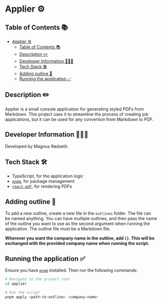 # Applier ⚙️

## Table of Contents 📚

<!--toc:start-->

- [Applier ⚙️](#applier-️)
  - [Table of Contents 📚](#table-of-contents-)
  - [Description ✏️](#description-️)
  - [Developer Information 🙋🏼‍♂️](#developer-information-️)
  - [Tech Stack 🛠](#tech-stack-)
  - [Adding outline 📝](#adding-outline-)
  - [Running the application ✅](#running-the-application-)

## Description ✏️

Applier is a small console application for generating styled PDFs from Markdown. This project uses it to streamline the process of creating job applications, but it can be used for any convertion from Markdown to PDF.

## Developer Information 🙋🏼‍♂️

Developed by Magnus Rødseth.

## Tech Stack 🛠

- TypeScript, for the application logic
- [`pnpm`](https://pnpm.io/), for package management
- [`react-pdf`](https://react-pdf.org/), for rendering PDFs

## Adding outline 📝

To add a new outline, create a new file in the `outlines` folder. The file can be named anything. You can have multiple outlines, and then pass the name of the outline you want to use as the second argument when running the application. The outline file must be a Markdown file.

**Wherever you want the company name in the outline, add `{}`. This will be exchanged with the provided company name when running the script.**

## Running the application ✅

Ensure you have [`pnpm`](https://pnpm.io/) installed. Then run the following commands:

```sh
# Navigate to the project root
cd applier

# Run the script
pnpm apply <path-to-outline> <company-name>
```
